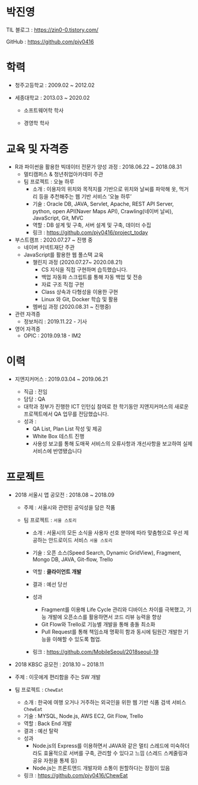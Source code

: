 # 박진영

TIL 블로그 : https://zin0-0.tistory.com/

GitHub : https://github.com/pjy0416


# 학력

- 청주고등학교 : 2009.02 ~ 2012.02

- 세종대학교 : 2013.03 ~ 2020.02

  - 소프트웨어학 학사

  - 경영학 학사

    

# 교육 및 자격증

- R과 파이썬을 활용한 빅데이터 전문가 양성 과정 : 2018.06.22 ~ 2018.08.31
  - 멀티캠퍼스 & 청년취업아카데미 주관
  - 팀 프로젝트 : 오늘 하루
    - 소개 : 이용자의 위치와 목적지를 기반으로 위치와 날씨를 파악해 옷, 먹거리 등을 추천해주는 웹 기반 서비스 ‘오늘 하루’
    - 기술 : Oracle DB, JAVA, Servlet, Apache, REST API Server, python, open API(Naver Maps API), Crawling(네이버 날씨), JavaScript, Git, MVC
    - 역할 : DB 설계 및 구축, 서버 설계 및 구축, 데이터 수집
    - 링크 : https://github.com/pjy0416/project_today
- 부스트캠프 : 2020.07.27 ~ 진행 중
  - 네이버 커넥트재단 주관
  - JavaScript를 활용한 웹 풀스택 교육
    - 챌린지 과정 (2020.07.27~ 2020.08.21)
      - CS 지식을 직접 구현하며 습득했습니다.
      - 백업 자동화 스크립트를 통해 자동 백업 및 전송
      - 자료 구조 직접 구현
      - Class 상속과 다형성을 이용한 구현
      - Linux 와 Git, Docker 학습 및 활용
    - 멤버십 과정 (2020.08.31 ~ 진행중)
- 관련 자격증
  - 정보처리 : 2019.11.22 - 기사
- 영어 자격증
  - OPIC : 2019.09.18 - IM2



# 이력

- 지앤지커머스 : 2019.03.04 ~ 2019.06.21

  - 직급 : 전임
  - 담당 : QA
  - 대학과 정부가 진행한 ICT 인턴십 참여로 한 학기동안 지앤지커머스의 새로운 프로젝트에서 QA 업무를 전담했습니다.
  - 성과 : 
    - QA List, Plan List 작성 및 제공
    - White Box 테스트 진행
    - 사용성 보고를 통해 도매꾹 서비스의 오류사항과 개선사항을 보고하여 실제 서비스에 반영됐습니다

  

# 프로젝트

- 2018 서울시 앱 공모전 : 2018.08 ~ 2018.09

  - 주제 : 서울시와 관련된 공익성을 담은 작품

  - 팀 프로젝트 : `서울 스토리`

    - 소개 : 서울시의 모든 소식을 사용자 선호 분야에 따라 맞춤형으로 우선 제공하는 안드로이드 서비스 `서울 스토리`

    - 기술 : 오픈 소스(Speed Search, Dynamic GridView), Fragment, Mongo DB, JAVA, Git-flow, Trello

    - 역할 : **클라이언트 개발**

    - 결과 : 예선 당선

    - 성과 

      -  Fragment를 이용해 Life Cycle 관리와 디바이스 차이를 극복했고, 기능 개발에 오픈소스를 활용하면서 코드 리뷰 능력을 향상
      - Git Flow와 Trello로 기능별 개발을 통해 충돌 최소화
      - Pull Request를 통해 책임소재 명확히 함과 동시에 팀원간 개발한 기능을 이해할 수 있도록 협업.

    - 링크 : https://github.com/MobileSeoul/2018seoul-19

      

-  2018 KBSC 공모전 : 2018.10 ~ 2018.11
  - 주제 : 이웃에게 편리함을 주는 SW 개발
  - 팀 프로젝트 : `ChewEat`
    - 소개 : 한국에 여행 오거나 거주하는 외국인을 위한 웹 기반 식품 검색 서비스 `ChewEat`
    - 기술 : MYSQL, Node.js, AWS EC2, Git Flow, Trello
    - 역할 : Back End 개발
    - 결과 : 예선 탈락
    - 성과
      - Node.js의 Express를 이용하면서 JAVA와 같은 멀티 스레드에 미숙하더라도 효율적으로 서버를 구축, 관리할 수 있다고 느낌  (스레드 스케줄링과 공유 자원을 통제 등)
      - Node.js는 프론트앤드 개발자와 소통이 원할하다는 장점이 있음
    - 링크 : https://github.com/pjy0416/ChewEat
  
  